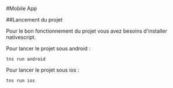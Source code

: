 #Mobile App

##Lancement du projet

Pour le bon fonctionnement du projet vous avez besoins d'installer nativescript.

Pour lancer le projet sous android :

```
tns run android
```

Pour lancer le projet sous ios :

```
tns run ios
```
